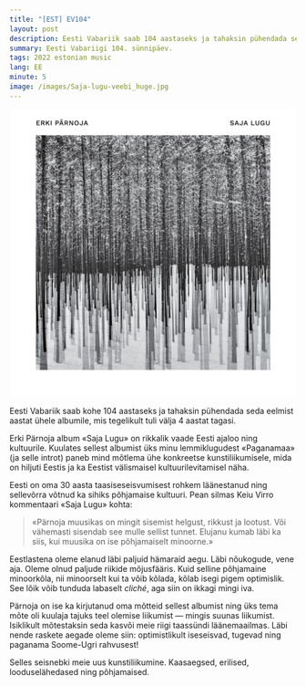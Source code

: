```yaml
---
title: "[EST] EV104"
layout: post
description: Eesti Vabariik saab 104 aastaseks ja tahaksin pühendada seda eelmist aastat ühele albumile.
summary: Eesti Vabariigi 104. sünnipäev.
tags: 2022 estonian music
lang: EE
minute: 5
image: /images/Saja-lugu-veebi_huge.jpg
---
```


<img src="/images/Saja-lugu-veebi_huge.jpg" alt="Picture of Saja Lugu Album Cover" />

Eesti Vabariik saab kohe 104 aastaseks ja tahaksin pühendada seda eelmist aastat ühele albumile, mis tegelikult tuli välja 4 aastat tagasi.

Erki Pärnoja album «Saja Lugu» on rikkalik vaade Eesti ajaloo ning kultuurile. Kuulates sellest albumist üks minu lemmiklugudest «Paganamaa» (ja selle introt) paneb mind mõtlema ühe konkreetse kunstiliikumisele, mida on hiljuti Eestis ja ka Eestist välismaisel kultuurilevitamisel näha.

Eesti on oma 30 aasta taasiseseisvumisest rohkem läänestanud ning sellevõrra võtnud ka sihiks põhjamaise kultuuri. Pean silmas Keiu Virro kommentaari «Saja Lugu» kohta: 

>«Pärnoja muusikas on mingit sisemist helgust, rikkust ja lootust. Või vähemasti sisendab see mulle sellist tunnet. Elujanu kumab läbi ka siis, kui muusika on ise põhjamaiselt minoorne.»

Eestlastena oleme elanud läbi paljuid hämaraid aegu. Läbi nõukogude, vene aja. Oleme olnud paljude riikide mõjusfääris. Kuid selline põhjamaine minoorkõla, nii minoorselt kui ta võib kõlada, kõlab isegi pigem optimislik. See lõik võib tunduda labaselt *cliché*, aga siin on ikkagi mingi iva.

Pärnoja on ise ka kirjutanud oma mõtteid sellest albumist ning üks tema mõte oli kuulaja tajuks teel olemise liikumist — mingis suunas liikumist. Isiklikult mõtestaksin seda kasvõi meie riigi taassündi läänemaailmas. Läbi nende raskete aegade oleme siin: optimistlikult iseseisvad, tugevad ning paganama Soome-Ugri rahvusest!

Selles seisnebki meie uus kunstiliikumine. Kaasaegsed, erilised, looduselähedased ning põhjamaised. 
